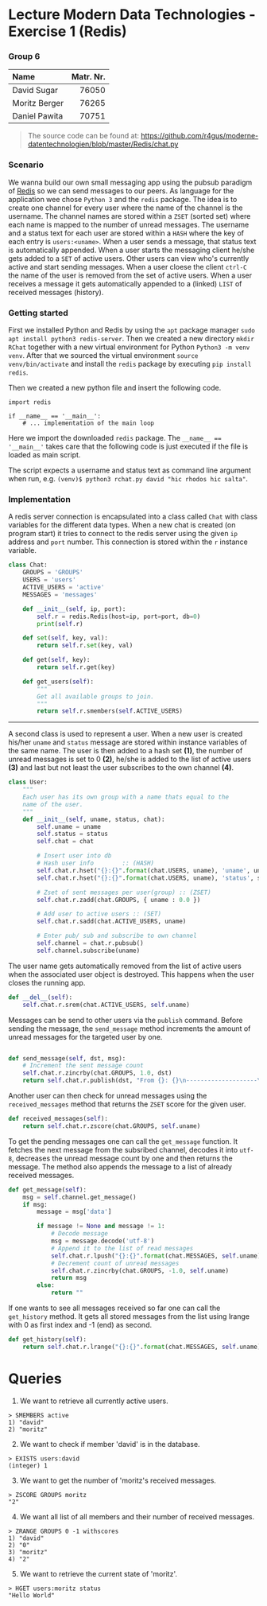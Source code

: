 # Lecture Modern Data Technologies - Exercise 1 (Redis)

### Group 6

| Name | Matr. Nr. |
|:-----|----------:|
| David Sugar | 76050 |
| Moritz Berger| 76265 |
| Daniel Pawita| 70751 |

> The source code can be found at: https://github.com/r4gus/moderne-datentechnologien/blob/master/Redis/chat.py

### Scenario

We wanna build our own small messaging app using the pubsub paradigm
of [Redis](https://redis.io/) so we can send messages to our peers. As
language for the application wee chose `Python 3` and the
`redis` package. The idea is to create one channel for every user
where the name of the channel is the username. The channel names are
stored within a `ZSET` (sorted set) where each name is mapped to the
number of unread messages. The username and a status text for each user are stored 
within a `HASH` where the key of each entry is `users:<uname>`. When
a user sends a message, that status text is automatically appended. When a user
starts the messaging client he/she gets added to a `SET` of active users. Other
users can view who's currently active and start sending messages. When a user
cloese the client `ctrl-C` the name of the user is removed from the set of
active users. When a user receives a message it gets automatically appended
to a (linked) `LIST` of received messages (history).

### Getting started

First we installed Python and Redis by using the `apt` package manager
`sudo apt install python3 redis-server`. Then we created a new directory `mkdir RChat`
together with a new virtual environment for Python `Python3 -m venv venv`.
After that we sourced the virtual environment `source venv/bin/activate`
and install the `redis` package by executing `pip install redis`.

Then we created a new python file and insert the following code.

```
import redis

if __name__ == '__main__':
    # ... implementation of the main loop
```

Here we import the downloaded `redis` package. The `__name__ == '__main__'`
takes care that the following code is just executed if the file
is loaded as main script.

The script expects a username and status text as command line argument when run,
e.g. `(venv)$ python3 rchat.py david "hic rhodos hic salta"`.

### Implementation

A redis server connection is encapsulated into a class called `Chat` with
class variables for the different data types. When a new chat
is created (on program start) it tries to connect to the redis server
using the given `ip` address and `port` number. This connection is stored
within the `r` instance variable.

```python
class Chat:
    GROUPS = 'GROUPS'
    USERS = 'users'
    ACTIVE_USERS = 'active'
    MESSAGES = 'messages'

    def __init__(self, ip, port):
        self.r = redis.Redis(host=ip, port=port, db=0)
        print(self.r)

    def set(self, key, val):
        return self.r.set(key, val)

    def get(self, key):
        return self.r.get(key)

    def get_users(self):
        """
        Get all available groups to join.
        """
        return self.r.smembers(self.ACTIVE_USERS)
```

---

A second class is used to represent a user. When a new user is created
his/her `uname` and `status` message are stored within instance variables
of the same name. The user is then added to a hash set __(1)__, the number
of unread messages is set to 0 __(2)__, he/she is added to the list of
active users __(3)__ and last but not least the user subscribes to the own
channel __(4)__.


```python
class User:
    """
    Each user has its own group with a name thats equal to the
    name of the user.
    """
    def __init__(self, uname, status, chat):
        self.uname = uname
        self.status = status
        self.chat = chat

        # Insert user into db                                                   # (1)
        # Hash user info        :: (HASH)
        self.chat.r.hset("{}:{}".format(chat.USERS, uname), 'uname', uname)
        self.chat.r.hset("{}:{}".format(chat.USERS, uname), 'status', status)

        # Zset of sent messages per user(group) :: (ZSET)                       # (2)
        self.chat.r.zadd(chat.GROUPS, { uname : 0.0 })

        # Add user to active users :: (SET)                                     #(3)
        self.chat.r.sadd(chat.ACTIVE_USERS, uname)

        # Enter pub/ sub and subscribe to own channel                           # (4)
        self.channel = chat.r.pubsub()
        self.channel.subscribe(uname)
```

The user name gets automatically removed from the list of active users when the
associated user object is destroyed. This happens when the user closes the
running app.

```python
def __del__(self):
    self.chat.r.srem(chat.ACTIVE_USERS, self.uname)
```

Messages can be send to other users via the `publish` command. Before sending
the message, the `send_message` method increments the amount of unread messages
for the targeted user by one.

```python

def send_message(self, dst, msg):
    # Increment the sent message count
    self.chat.r.zincrby(chat.GROUPS, 1.0, dst)
    return self.chat.r.publish(dst, "From {}: {}\n--------------------\n{}\n--------------------\n".format(self.uname, self.status, msg))

```

Another user can then check for unread messages using the `received_messages`
method that returns the `ZSET` score for the given user.

```python
def received_messages(self):
    return self.chat.r.zscore(chat.GROUPS, self.uname)
```

To get the pending messages one can call the `get_message` function. It fetches
the next message from the subsribed channel, decodes it into `utf-8`, decreases
the unread message count by one and then returns the message. The method also
appends the message to a list of already received messages.

```python
def get_message(self):
    msg = self.channel.get_message()
    if msg:
        message = msg['data']

        if message != None and message != 1:
            # Decode message
            msg = message.decode('utf-8') 
            # Append it to the list of read messages
            self.chat.r.lpush("{}:{}".format(chat.MESSAGES, self.uname), msg) 
            # Decrement count of unread messages
            self.chat.r.zincrby(chat.GROUPS, -1.0, self.uname)
            return msg
        else:
            return ""
```

If one wants to see all messages received so far one can call the `get_history`
method. It gets all stored messages from the list using lrange with 0 as first index and
-1 (end) as second.

```python
def get_history(self):
    return self.chat.r.lrange("{}:{}".format(chat.MESSAGES, self.uname), 0, -1)
```

# Queries

1. We want to retrieve all currently active users.

```redis
> SMEMBERS active
1) "david"
2) "moritz"
```

2. We want to check if member 'david' is in the database.

```redis
> EXISTS users:david
(integer) 1
```

3. We want to get the number of 'moritz's received messages.

```redis
> ZSCORE GROUPS moritz
"2"
```

4. We want all list of all members and their number of received messages.

```redis
> ZRANGE GROUPS 0 -1 withscores
1) "david"
2) "0"
3) "moritz"
4) "2"
```

5. We want to retrieve the current state of 'moritz'.

```redis
> HGET users:moritz status
"Hello World"
```
